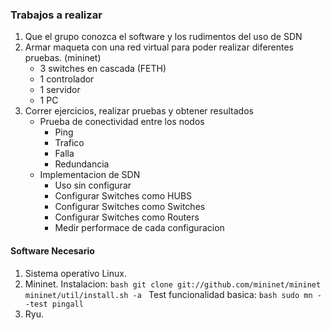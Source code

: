 ### Trabajos a realizar
1. Que el grupo conozca el software y los rudimentos del uso de SDN
2. Armar maqueta con una red virtual para poder realizar diferentes pruebas. (mininet)
   * 3 switches en cascada (FETH)
   * 1 controlador
   * 1 servidor
   * 1 PC
3. Correr ejercicios, realizar pruebas y obtener resultados
   * Prueba de conectividad entre los nodos
      * Ping
      * Trafico
      * Falla
      * Redundancia
   * Implementacion de SDN
     * Uso sin configurar
     * Configurar Switches como HUBS
     * Configurar Switches como Switches
     * Configurar Switches como Routers
     * Medir performace de cada configuracion

#### Software Necesario
1. Sistema operativo Linux.
2. Mininet.
        Instalacion:
        ```bash
        git clone git://github.com/mininet/mininet
        mininet/util/install.sh -a
        ```
        Test funcionalidad basica:
        ```bash
        sudo mn --test pingall
        ```
3. Ryu.

